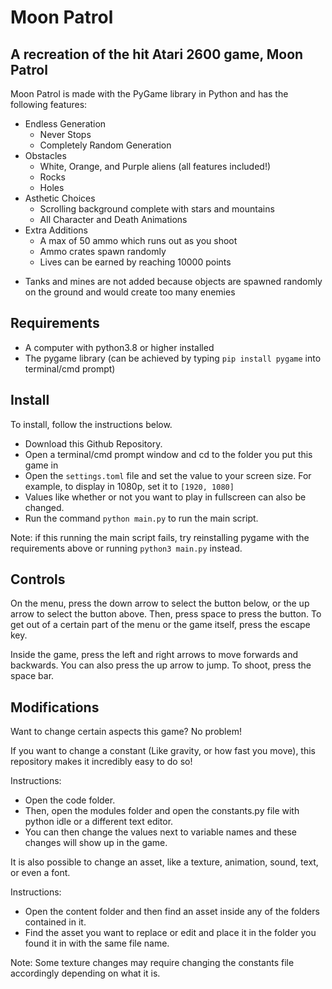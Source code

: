 # Moon Patrol
## A recreation of the hit Atari 2600 game, Moon Patrol

Moon Patrol is made with the PyGame library in Python and has the following features: 

- Endless Generation
  - Never Stops
  - Completely Random Generation
- Obstacles
  - White, Orange, and Purple aliens (all features included!)
  - Rocks
  - Holes
- Asthetic Choices
  - Scrolling background complete with stars and mountains
  - All Character and Death Animations
- Extra Additions
  - A max of 50 ammo which runs out as you shoot
  - Ammo crates spawn randomly
  - Lives can be earned by reaching 10000 points

* Tanks and mines are not added because objects are spawned randomly on the ground and would create too many enemies

## Requirements

 - A computer with python3.8 or higher installed
 - The pygame library (can be achieved by typing `pip install pygame` into terminal/cmd prompt)

## Install

To install, follow the instructions below.

 - Download this Github Repository.
 - Open a terminal/cmd prompt window and cd to the folder you put this game in
 - Open the `settings.toml` file and set the value to your screen size. For example, to display in 1080p, set it to `[1920, 1080]`
 - Values like whether or not you want to play in fullscreen can also be changed. 
 - Run the command `python main.py` to run the main script.

Note: if this running the main script fails, try reinstalling pygame with the requirements above or running `python3 main.py` instead.

## Controls

On the menu, press the down arrow to select the button below, or the up arrow to select the button above.
Then, press space to press the button.
To get out of a certain part of the menu or the game itself, press the escape key.  

Inside the game, press the left and right arrows to move forwards and backwards.
You can also press the up arrow to jump.
To shoot, press the space bar.

## Modifications

Want to change certain aspects this game? No problem!

If you want to change a constant (Like gravity, or how fast you move), this repository makes it incredibly easy to do so!

Instructions:
 - Open the code folder.
 - Then, open the modules folder and open the constants.py file with python idle or a different text editor.
 - You can then change the values next to variable names and these changes will show up in the game.
 
It is also possible to change an asset, like a texture, animation, sound, text, or even a font.

Instructions:
 - Open the content folder and then find an asset inside any of the folders contained in it.
 - Find the asset you want to replace or edit and place it in the folder you found it in with the same file name.
 
Note: Some texture changes may require changing the constants file accordingly depending on what it is.
